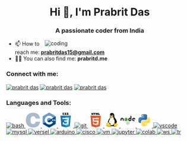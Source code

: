 <h1 align="center">Hi 👋, I'm Prabrit Das</h1>
<h3 align="center">A passionate coder from India</h3>
<img align="right" alt="coding" width="400" src="https://user-images.githubusercontent.com/74038190/212748830-4c709398-a386-4761-84d7-9e10b98fbe6e.gif">

- 📫 How to reach me: **prabritdas15@gmail.com**
- 👩‍💻 You can also find me: **prabritd.me**

<h3 align="left">Connect with me:</h3>
<p align="left">
<a href="https://www.linkedin.com/in/prabrit-das-038686262" target="blank"><img align="center" src="https://raw.githubusercontent.com/rahuldkjain/github-profile-readme-generator/master/src/images/icons/Social/linked-in-alt.svg" alt="prabrit das" height="30" width="40" /></a>
<a href="https://www.hackerrank.com/prabritdas15" target="blank"><img align="center" src="https://raw.githubusercontent.com/rahuldkjain/github-profile-readme-generator/master/src/images/icons/Social/hackerrank.svg" alt="prabrit das" height="30" width="40" /></a>
<a href="https://leetcode.com/u/Prabrit/" target="blank"><img align="center" src="https://upload.wikimedia.org/wikipedia/commons/8/8e/LeetCode_Logo_1.png?20190719232508" alt="prabrit das" height="30" width="40" /></a>


</p>

<h3 align="left">Languages and Tools:</h3>
<p align="left"> <a href="https://www.gnu.org/software/bash/" target="_blank" rel="noreferrer"> <img src="https://www.vectorlogo.zone/logos/gnu_bash/gnu_bash-icon.svg" alt="bash" width="40" height="40"/> </a> <a href="https://www.cprogramming.com/" target="_blank" rel="noreferrer"> <img src="https://raw.githubusercontent.com/devicons/devicon/master/icons/c/c-original.svg" alt="c" width="40" height="40"/> </a> <a href="https://www.w3schools.com/cpp/" target="_blank" rel="noreferrer"> <img src="https://raw.githubusercontent.com/devicons/devicon/master/icons/cplusplus/cplusplus-original.svg" alt="cplusplus" width="40" height="40"/> </a> <a href="https://www.w3schools.com/css/" target="_blank" rel="noreferrer"> <img src="https://raw.githubusercontent.com/devicons/devicon/master/icons/css3/css3-original-wordmark.svg" alt="css3" width="40" height="40"/> </a> <a href="https://git-scm.com/" target="_blank" rel="noreferrer"> <img src="https://www.vectorlogo.zone/logos/git-scm/git-scm-icon.svg" alt="git" width="40" height="40"/> </a> <a href="https://www.w3.org/html/" target="_blank" rel="noreferrer"> <img src="https://raw.githubusercontent.com/devicons/devicon/master/icons/html5/html5-original-wordmark.svg" alt="html5" width="40" height="40"/> </a> <a href="https://www.linux.org/" target="_blank" rel="noreferrer"> <img src="https://raw.githubusercontent.com/devicons/devicon/master/icons/linux/linux-original.svg" alt="linux" width="40" height="40"/> </a> <a href="https://nodejs.org" target="_blank" rel="noreferrer"> <img src="https://raw.githubusercontent.com/devicons/devicon/master/icons/nodejs/nodejs-original-wordmark.svg" alt="nodejs" width="40" height="40"/> </a> <a href="https://www.python.org" target="_blank" rel="noreferrer"> <img src="https://raw.githubusercontent.com/devicons/devicon/master/icons/python/python-original.svg" alt="python" width="40" height="40"/> </a> <a href="https://code.visualstudio.com/" target="_blank" rel="noreferrer"> <img src="https://www.vectorlogo.zone/logos/visualstudio_code/visualstudio_code-icon.svg" alt="vscode" width="40" height="40"/> </a> 
<a href="https://www.mysql.com/" target="_blank" rel="noreferrer"> <img src="https://www.vectorlogo.zone/logos/mysql/mysql-icon.svg" alt="mysql" width="40" height="40"/> </a>
<a href="https://www.vercel.com/" target="_blank" rel="noreferrer"> <img src="https://www.vectorlogo.zone/logos/vercel/vercel-icon.svg" alt="versel" width="40" height="40"/> </a>
<a href="https://www.arduino.com/" target="_blank" rel="noreferrer"> <img src="https://www.vectorlogo.zone/logos/arduino/arduino-icon.svg" alt="arduino" width="40" height="40"/> </a>
<a href="https://www.cisco.com/" target="_blank" rel="noreferrer"> <img src="https://www.vectorlogo.zone/logos/cisco/cisco-icon.svg" alt="cisco" width="40" height="40"/> </a>
<a href="https://www.virtualbox.com/" target="_blank" rel="noreferrer"> <img src="https://www.vectorlogo.zone/logos/virtualbox/virtualbox-icon.svg" alt="vm" width="40" height="40"/> </a>
<a href="https://jupyter.org/" target="_blank" rel="noreferrer"> <img src="https://www.vectorlogo.zone/logos/jupyter/jupyter-icon.svg" alt="jupyter" width="40" height="40"/> </a>
<a href="https://colab.research.google.com/" target="_blank" rel="noreferrer"> <img src="https://raw.githubusercontent.com/pheralb/svgl/12a2fd8f19a94cec981716eb09586f3c76af0e92/static/library/Google_Colaboratory.svg" alt="colab" width="40" height="40"/> </a>
<a href="https://www.wireshark.com/" target="_blank" rel="noreferrer"> <img src="https://www.vectorlogo.zone/logos/wireshark/wireshark-icon.svg" alt="ws" width="40" height="40"/> </a>
<a href="https://www.tensorflow.com/" target="_blank" rel="noreferrer"> <img src="https://www.vectorlogo.zone/logos/tensorflow/tensorflow-icon.svg" alt="tr" width="40" height="40"/> </a>
</p>
